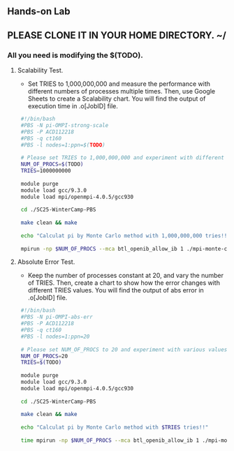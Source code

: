 ## Hands-on Lab

## PLEASE CLONE IT IN YOUR HOME DIRECTORY.      ~/
### All you need is modifying the $(TODO).

1. Scalability Test.
   * Set TRIES to 1,000,000,000 and measure the performance with different numbers of processes multiple times. Then, use Google Sheets to create a Scalability chart. You will find the output of execution time in .o[JobID] file.
   ```bash
    #!/bin/bash
    #PBS -N pi-OMPI-strong-scale
    #PBS -P ACD112218
    #PBS -q ct160
    #PBS -l nodes=1:ppn=$(TODO)
    
    # Please set TRIES to 1,000,000,000 and experiment with different numbers of processes (NUM_OF_PROCS).
    NUM_OF_PROCS=$(TODO)
    TRIES=1000000000
    
    module purge
    module load gcc/9.3.0
    module load mpi/openmpi-4.0.5/gcc930
    
    cd ./SC25-WinterCamp-PBS
    
    make clean && make
    
    echo "Calculat pi by Monte Carlo method with 1,000,000,000 tries!!"
    
    mpirun -np $NUM_OF_PROCS --mca btl_openib_allow_ib 1 ./mpi-monte-carlo.run $TRIES
   ```


2. Absolute Error Test.
   * Keep the number of processes constant at 20, and vary the number of TRIES. Then, create a chart to show how the error changes with different TRIES values. You will find the output of abs error in .o[JobID] file.
   ```bash
    #!/bin/bash
    #PBS -N pi-OMPI-abs-err
    #PBS -P ACD112218
    #PBS -q ct160
    #PBS -l nodes=1:ppn=20
    
    # Please set NUM_OF_PROCS to 20 and experiment with various values for TRIES.
    NUM_OF_PROCS=20
    TRIES=$(TODO)
    
    module purge
    module load gcc/9.3.0
    module load mpi/openmpi-4.0.5/gcc930
    
    cd ./SC25-WinterCamp-PBS
    
    make clean && make
    
    echo "Calculat pi by Monte Carlo method with $TRIES tries!!"
    
    time mpirun -np $NUM_OF_PROCS --mca btl_openib_allow_ib 1 ./mpi-monte-carlo.run $TRIES
   ```
